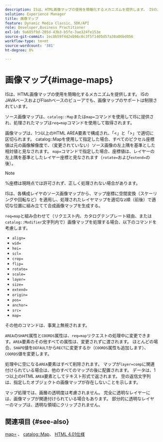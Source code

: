 ```yaml
---
description: ISは、HTML画像マップの使用を簡略化するメカニズムを提供します。 ISのJAVAベースおよびFlashベースのビューアでも、画像マップのサポートは制限されています。
solution: Experience Manager
title: 画像マップ
feature: Dynamic Media Classic、SDK/API
role: Developer,Business Practitioner
exl-id: 9a685f9d-205d-43b3-b5fe-3ae324fe153e
source-git-commit: 1ec8b59f442eb96c6c3f5f1405d57a38a86bd056
workflow-type: tm+mt
source-wordcount: '381'
ht-degree: 0%

---
```


# 画像マップ{#image-maps}

ISは、HTML画像マップの使用を簡略化するメカニズムを提供します。 ISのJAVAベースおよびFlashベースのビューアでも、画像マップのサポートは制限されています。

ソース画像マップは、`catalog::Map`または`map=`コマンドを使用してISに提供され、処理されたマップは`req=map`コマンドを使用して取得されます。

画像マップは、1つ以上のHTML AREA要素で構成され、「&lt;」と「>」で適切に区切られます。 catalog::Mapを使用して指定した場合、すべてのピクセル座標値は元の画像解像度で、（変更されていない）ソース画像の左上隅を基準とした相対値と見なされます。 `map=`コマンドで指定した場合、座標値は、レイヤーの左上隅を基準としたレイヤー座標と見なされます（`rotate=`および`extend=`の後）。

>[!NOTE]
>
>%座標は現時点では許可されず、正しく処理されない場合があります。

ISは、各構成レイヤのソース画像マップから、マップ座標に空間変換（スケーリングや回転など）を適用し、処理されたレイヤマップを適切なz順（前後）で適切な位置に組み立てて合成画像マップを生成する。

`req=map`と組み合わせて（リクエスト内、カタログテンプレート経由、または`catalog::Modifier`文字列内で）画像マップを処理する場合、以下のコマンドを考慮します。

* `align=`
* `wid=`
* `hei=`
* `scl=`
* `crop=`
* `flip=`
* `rotate=`
* `scale=`
* `layer=`
* `size=`
* `extend=`
* `origin=`
* `pos=`
* `anchor=`
* `src=`
* `map=`

その他のコマンドは、事実上無視されます。

`AREA`の`SHAPE`属性と`COORDS`属性は、`req=map`リクエストの処理中に変更できます。`AREA`要素のその他すべての属性は、変更されずに渡されます。 ほとんどの場合、`SHAPE`値を`DEFAULT`から`RECT`に変更するか（`COORDS`属性も追加します）、`COORDS`値を変更します。

処理中に空になる`AREA`要素はすべて削除されます。 マップが`layer=comp`に関連付けられている場合は、他のすべてのマップの後に配置されます。 データは、1つ以上のHTML `AREA`要素としてテキスト形式で返されます。 空の返信文字列は、指定したオブジェクトの画像マップが存在しないことを示します。

マップ処理では、画層の透明度は考慮されません。 完全に透明なレイヤーには、画像マップが関連付けられている場合もあります。 部分的に透明なレイヤーのマップは、透明な領域にクリップされません。

## 関連項目 {#see-also}

[map=](../../../../../is-api/http-ref/image-serving-api-ref/c-http-protocol-reference/c-command-reference/r-map.md#reference-8f96545f196b4b7caa616e15c2363f06) 、 [catalog::Map](/help/aem-is-ir-api/is-api/image-catalog/image-serving-api-ref/c-image-catalog-reference/c-image-svg-data-reference/c-image-data-reference/r-map-cat.md)、 [HTML 4.01仕様](http://www.w3.org/TR/html401/)
